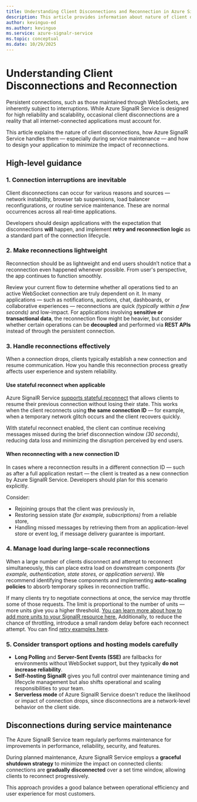 ```yaml
---
title: Understanding Client Disconnections and Reconnection in Azure SignalR service
description: This article provides information about nature of client disconnections and how to handle client reconnections effectively
author: kevinguo-ed
ms.author: kevinguo
ms.service: azure-signalr-service
ms.topic: conceptual
ms.date: 10/29/2025
---
```


# Understanding Client Disconnections and Reconnection

Persistent connections, such as those maintained through WebSockets, are inherently subject to interruptions. While Azure SignalR Service is designed for high reliability and scalability, occasional client disconnections are a reality that all internet-connected applications must account for.

This article explains the nature of client disconnections, how Azure SignalR Service handles them — especially during service maintenance — and how to design your application to minimize the impact of reconnections.


## High-level guidance

### 1. Connection interruptions are inevitable

Client disconnections can occur for various reasons and sources — network instability, browser tab suspensions, load balancer reconfigurations, or routine service maintenance. These are normal occurrences across all real-time applications.

Developers should design applications with the expectation that disconnections **will** happen, and implement **retry and reconnection logic** as a standard part of the connection lifecycle.

### 2. Make reconnections lightweight

Reconnection should be as lightweight and end users shouldn’t notice that a reconnection even happened whenever possible. From user's perspective, the app continues to function smoothly. 

Review your current flow to determine whether all operations tied to an active WebSocket connection are truly dependent on it. In many applications — such as notifications, auctions, chat, dashboards, or collaborative experiences — reconnections are quick *(typically within a few seconds)* and low-impact. For applications involving **sensitive or transactional data**, the reconnection flow might be heavier, but consider whether certain operations can be **decoupled** and performed via **REST APIs** instead of through the persistent connection.

### 3. Handle reconnections effectively

When a connection drops, clients typically establish a new connection and resume communication. How you handle this reconnection process greatly affects user experience and system reliability.

#### Use stateful reconnect when applicable

Azure SignalR Service [supports stateful reconnect](https://learn.microsoft.com/aspnet/core/signalr/configuration?view=aspnetcore-9.0&preserve-view=true ) that allows clients to resume their previous connection without losing their state. This works when the client reconnects using **the same connection ID** — for example, when a temporary network glitch occurs and the client recovers quickly.

With stateful reconnect enabled, the client can continue receiving messages missed during the brief disconnection window *(30 seconds)*, reducing data loss and minimizing the disruption perceived by end users.


#### When reconnecting with a new connection ID

In cases where a reconnection results in a different connection ID — such as after a full application restart — the client is treated as a new connection by Azure SignalR Service. Developers should plan for this scenario explicitly. 

Consider:
- Rejoining groups that the client was previously in,
- Restoring session state *(for example, subscriptions)* from a reliable store,
- Handling missed messages by retrieving them from an application-level store or event log, if message delivery guarantee is important.

### 4. Manage load during large-scale reconnections

When a large number of clients disconnect and attempt to reconnect simultaneously, this can place extra load on downstream components *(for example, authentication, state stores, or application servers)*. We recommend identifying these components and implementing **auto-scaling policies** to absorb temporary spikes in reconnection traffic.

If many clients try to negotiate connections at once, the service may throttle some of those requests. The limit is proportional to the number of units — more units give you a higher threshold. [You can learn more about how to add more units to your SignalR resource here.](./signalr-howto-scale-signalr.md) Additionally, to reduce the chance of throttling, introduce a small random delay before each reconnect attempt. You can find [retry examples here](./signalr-howto-troubleshoot-guide.md#how-to-restart-client-connection). 


### 5. Consider transport options and hosting models carefully

* **Long Polling** and **Server-Sent Events (SSE)** are fallbacks for environments without WebSocket support, but they typically **do not increase reliability**.
* **Self-hosting SignalR** gives you full control over maintenance timing and lifecycle management but also shifts operational and scaling responsibilities to your team.
* **Serverless mode** of Azure SignalR Service doesn't reduce the likelihood or impact of connection drops, since disconnections are a network-level behavior on the client side.


## Disconnections during service maintenance

The Azure SignalR Service team regularly performs maintenance for improvements in performance, reliability, security, and features. 

During planned maintenance, Azure SignalR Service employs a **graceful shutdown strategy** to minimize the impact on connected clients: connections are **gradually disconnected** over a set time window, allowing clients to reconnect progressively.
  
This approach provides a good balance between operational efficiency and user experience for most customers.
